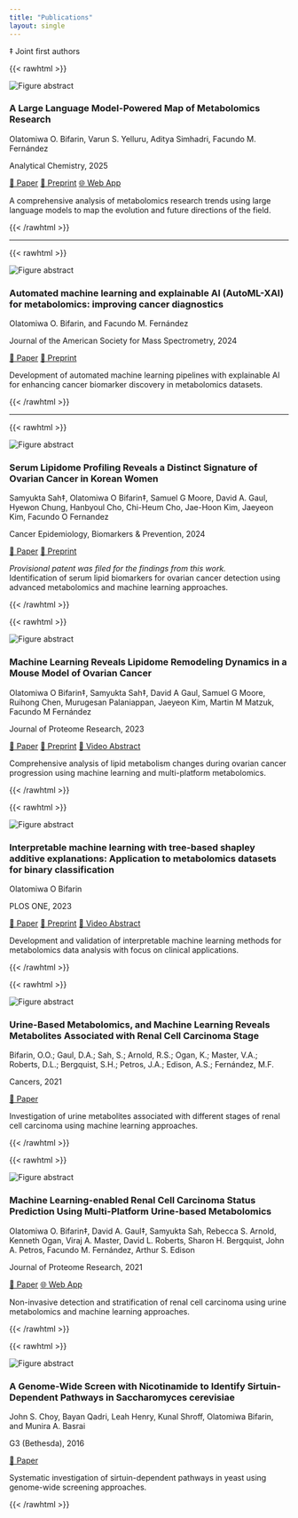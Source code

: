 ```yaml
---
title: "Publications"
layout: single
---
```


‡ Joint first authors

{{< rawhtml >}}
<div class="publication-card">
  <div class="publication-image">
    <img src="/images/metamap.png" alt="Figure abstract" />
  </div>
  <div class="publication-content">
    <h3>A Large Language Model-Powered Map of Metabolomics Research</h3>
    <p class="authors">Olatomiwa O. Bifarin, Varun S. Yelluru, Aditya Simhadri, Facundo M. Fernández</p>
    <p class="journal">Analytical Chemistry, 2025</p>
    <div class="publication-links">
      <a href="https://pubs.acs.org/doi/10.1021/acs.analchem.5c01672" target="_blank" rel="noopener">📄 Paper</a>
      <a href="https://www.biorxiv.org/content/10.1101/2025.03.18.643696v1" target="_blank" rel="noopener">📝 Preprint</a>
      <a href="https://metascape.streamlit.app/" target="_blank" rel="noopener">🌐 Web App</a>
    </div>
    <p class="abstract">A comprehensive analysis of metabolomics research trends using large language models to map the evolution and future directions of the field.</p>
  </div>
</div>
{{< /rawhtml >}}

---

{{< rawhtml >}}
<div class="publication-card">
  <div class="publication-image">
    <!-- ADD YOUR FIGURE HERE: Replace with actual image -->
    <img src="/images/automl-xai.jpg" alt="Figure abstract"  />
  </div>
  <div class="publication-content">
    <h3>Automated machine learning and explainable AI (AutoML-XAI) for metabolomics: improving cancer diagnostics</h3>
    <p class="authors">Olatomiwa O. Bifarin, and Facundo M. Fernández</p>
    <p class="journal">Journal of the American Society for Mass Spectrometry, 2024</p>
    <div class="publication-links">
      <a href="https://pubs.acs.org/doi/10.1021/jasms.3c00403" target="_blank" rel="noopener">📄 Paper</a>
      <a href="https://www.biorxiv.org/content/10.1101/2023.10.26.564244v1.abstract" target="_blank" rel="noopener">📝 Preprint</a>
    </div>
    <p class="abstract">Development of automated machine learning pipelines with explainable AI for enhancing cancer biomarker discovery in metabolomics datasets.</p>
  </div>
</div>
{{< /rawhtml >}}

---

{{< rawhtml >}}
<div class="publication-card">
  <div class="publication-image">
    <!-- ADD YOUR FIGURE HERE: Replace with actual image -->
    <img src="/images/OC-korea.png" alt="Figure abstract"  />
  </div>
  <div class="publication-content">
    <h3>Serum Lipidome Profiling Reveals a Distinct Signature of Ovarian Cancer in Korean Women</h3>
    <p class="authors">Samyukta Sah‡, Olatomiwa O Bifarin‡, Samuel G Moore, David A. Gaul, Hyewon Chung, Hanbyoul Cho, Chi-Heum Cho, Jae-Hoon Kim, Jaeyeon Kim, Facundo O Fernandez</p>
    <p class="authors">Cancer Epidemiology, Biomarkers & Prevention, 2024</p>
    <div class="publication-links">
      <a href="https://aacrjournals.org/cebp/article/33/5/681/743231/Serum-Lipidome-Profiling-Reveals-a-Distinct" target="_blank" rel="noopener">📄 Paper</a>
      <a href="https://www.biorxiv.org/content/10.1101/2023.10.05.560751v1" target="_blank" rel="noopener">📝 Preprint</a>
    </div>
    <p class="abstract"><em>Provisional patent was filed for the findings from this work.</em><br>Identification of serum lipid biomarkers for ovarian cancer detection using advanced metabolomics and machine learning approaches.</p>
  </div>
</div>
{{< /rawhtml >}}

{{< rawhtml >}}
<div class="publication-card">
  <div class="publication-image">
    <img src="/images/OC-dko.png" alt="Figure abstract"  />
  </div>
  <div class="publication-content">
    <h3>Machine Learning Reveals Lipidome Remodeling Dynamics in a Mouse Model of Ovarian Cancer</h3>
    <p class="authors">Olatomiwa O Bifarin‡, Samyukta Sah‡, David A Gaul, Samuel G Moore, Ruihong Chen, Murugesan Palaniappan, Jaeyeon Kim, Martin M Matzuk, Facundo M Fernández</p>
    <p class="journal">Journal of Proteome Research, 2023</p>
    <div class="publication-links">
      <a href="https://pubs.acs.org/doi/10.1021/acs.jproteome.3c00226" target="_blank" rel="noopener">📄 Paper</a>
      <a href="https://www.biorxiv.org/content/10.1101/2023.01.04.520434v1" target="_blank" rel="noopener">📝 Preprint</a>
      <a href="https://www.youtube.com/watch?v=YRvxnMNSwO4" target="_blank" rel="noopener">🎥 Video Abstract</a>
    </div>
    <p class="abstract">Comprehensive analysis of lipid metabolism changes during ovarian cancer progression using machine learning and multi-platform metabolomics.</p>
  </div>
</div>
{{< /rawhtml >}}

{{< rawhtml >}}
<div class="publication-card">
  <div class="publication-image">
    <img src="/images/metabolomics-SHAP.jpg" alt="Figure abstract"  />
  </div>
  <div class="publication-content">
    <h3>Interpretable machine learning with tree-based shapley additive explanations: Application to metabolomics datasets for binary classification</h3>
    <p class="authors">Olatomiwa O Bifarin</p>
    <p class="authors">PLOS ONE, 2023</p>
    <div class="publication-links">
      <a href="https://journals.plos.org/plosone/article?id=10.1371/journal.pone.0284315" target="_blank" rel="noopener">📄 Paper</a>
      <a href="https://www.biorxiv.org/content/10.1101/2022.09.19.508550v1.full.pdf" target="_blank" rel="noopener">📝 Preprint</a>
      <a href="https://www.youtube.com/watch?v=M7BAwcoviWQ" target="_blank" rel="noopener">🎥 Video Abstract</a>
    </div>
    <p class="abstract">Development and validation of interpretable machine learning methods for metabolomics data analysis with focus on clinical applications.</p>
  </div>
</div>
{{< /rawhtml >}}

{{< rawhtml >}}
<div class="publication-card">
  <div class="publication-image">
    <img src="/images/rcc_stratify.jpg" alt="Figure abstract"  />
  </div>
  <div class="publication-content">
    <h3>Urine-Based Metabolomics, and Machine Learning Reveals Metabolites Associated with Renal Cell Carcinoma Stage</h3>
    <p class="authors">Bifarin, O.O.; Gaul, D.A.; Sah, S.; Arnold, R.S.; Ogan, K.; Master, V.A.; Roberts, D.L.; Bergquist, S.H.; Petros, J.A.; Edison, A.S.; Fernández, M.F.</p>
    <p class="authors">Cancers, 2021</p>
    <div class="publication-links">
      <a href="https://www.mdpi.com/2072-6694/13/24/6253" target="_blank" rel="noopener">📄 Paper</a>
    </div>
    <p class="abstract">Investigation of urine metabolites associated with different stages of renal cell carcinoma using machine learning approaches.</p>
  </div>
</div>
{{< /rawhtml >}}

{{< rawhtml >}}
<div class="publication-card">
  <div class="publication-image">
    <!-- ADD YOUR FIGURE HERE: Replace with actual image -->
    <img src="/images/rcc_detection.png" alt="Figure abstract"  />
  </div>
  <div class="publication-content">
    <h3>Machine Learning-enabled Renal Cell Carcinoma Status Prediction Using Multi-Platform Urine-based Metabolomics</h3>
    <p class="authors">Olatomiwa O. Bifarin‡, David A. Gaul‡, Samyukta Sah, Rebecca S. Arnold, Kenneth Ogan, Viraj A. Master, David L. Roberts, Sharon H. Bergquist, John A. Petros, Facundo M. Fernández, Arthur S. Edison</p>
    <p class="journal">Journal of Proteome Research, 2021</p>
    <div class="publication-links">
      <a href="https://pubs.acs.org/doi/10.1021/acs.jproteome.1c00213" target="_blank" rel="noopener">📄 Paper</a>
      <a href="https://rccbiomarkers.streamlit.app" target="_blank" rel="noopener">🌐 Web App</a>
    </div>
    <p class="abstract">Non-invasive detection and stratification of renal cell carcinoma using urine metabolomics and machine learning approaches.</p>
  </div>
</div>
{{< /rawhtml >}}

{{< rawhtml >}}
<div class="publication-card">
  <div class="publication-image">
    <!-- ADD YOUR FIGURE HERE: Replace with actual image -->
    <img src="/images/sirtuins.png" alt="Figure abstract"  />
  </div>
  <div class="publication-content">
    <h3>A Genome-Wide Screen with Nicotinamide to Identify Sirtuin-Dependent Pathways in Saccharomyces cerevisiae</h3>
    <p class="authors">John S. Choy, Bayan Qadri, Leah Henry, Kunal Shroff, Olatomiwa Bifarin, and Munira A. Basrai</p>
    <p class="authors">G3 (Bethesda), 2016</p>
    <div class="publication-links">
      <a href="https://pubmed.ncbi.nlm.nih.gov/26646153/" target="_blank" rel="noopener">📄 Paper</a>
    </div>
    <p class="abstract">Systematic investigation of sirtuin-dependent pathways in yeast using genome-wide screening approaches.</p>
  </div>
</div>
{{< /rawhtml >}}